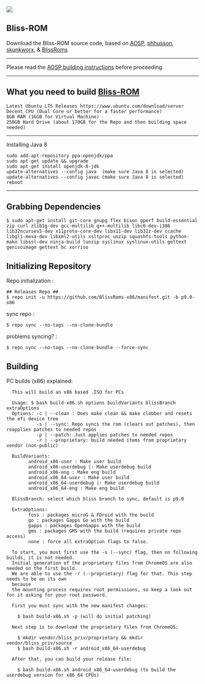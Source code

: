 <img src="https://i.imgur.com/0GnrwaU.png">

Bliss-ROM
-----------------------
Download the Bliss-ROM source code, based on [AOSP](https://android.googlesource.com), [phhusson](https://github.com/phhusson/treble_manifest), [skunkworx](https://github.com/skunkworkx/platform_manifest), & [BlissRoms](https://github.com/BlissRoms/platform_manifest)

---------------------------------------------------

Please read the [AOSP building instructions](http://source.android.com/source/index.html) before proceeding.

-----------------------
What you need to build [Bliss-ROM](https://github.com/BlissROMs/platform_manifest)
-----------------------

    Latest Ubuntu LTS Releases https://www.ubuntu.com/download/server
    Decent CPU (Dual Core or better for a faster performance)
    8GB RAM (16GB for Virtual Machine)
    250GB Hard Drive (about 170GB for the Repo and then building space needed)
  
-----------------------

Installing Java 8

    sudo add-apt-repository ppa:openjdk/ppa
    sudo apt-get update && upgrade
    sudo apt-get install openjdk-8-jdk
    update-alternatives --config java  (make sure Java 8 is selected)
    update-alternatives --config javac (make sure Java 8 is selected)
    reboot
    
-----------------------

Grabbing Dependencies
-----------------------

    $ sudo apt-get install git-core gnupg flex bison gperf build-essential zip curl zlib1g-dev gcc-multilib g++-multilib libc6-dev-i386  lib32ncurses5-dev x11proto-core-dev libx11-dev lib32z-dev ccache libgl1-mesa-dev libxml2-utils xsltproc unzip squashfs-tools python-mako libssl-dev ninja-build lunzip syslinux syslinux-utils gettext genisoimage gettext bc xorriso

Initializing Repository
-----------------------

Repo initialization :
    
    ## Releases Repo ##
    $ repo init -u https://github.com/BlissRoms-x86/manifest.git -b p9.0-x86

sync repo :

    $ repo sync --no-tags --no-clone-bundle
    
problems syncing? :

    $ repo sync --no-tags --no-clone-bundle --force-sync

Building
--------

PC builds (x86) explained:
	  
	  This will build an x86 based .ISO for PCs

	  Usage: $ bash build-x86.sh options buildVariants blissBranch extraOptions
	  Options: -c | --clean : Does make clean && make clobber and resets the efi device tree
	    	   -s | --sync: Repo syncs the rom (clears out patches), then reapplies patches to needed repos
			   -p | --patch: Just applies patches to needed repos
			   -r | --proprietary: build needed items from proprietary vendor (non-public)

	  BuildVariants:
            android_x86-user : Make user build
            android_x86-userdebug |: Make userdebug build
			android_x86-eng : Make eng build
			android_x86_64-user : Make user build
			android_x86_64-userdebug |: Make userdebug build
		    android_x86_64-eng : Make eng build

	  BlissBranch: select which bliss branch to sync, default is p9.0

      ExtraOptions:
            foss : packages microG & FDroid with the build
            go : packages Gapps Go with the build
            gapps : packages OpenGapps with the build
            gms : packages GMS with the build (requires private repo access)
            none : force all extraOption flags to false. 

	  To start, you must first use the -s (--sync) flag, then on following builds, it is not needed. 
	  Initial generation of the proprietary files from ChromeOS are also needed on the first build. 
	  We are able to use the -r (--proprietary) flag for that. This step needs to be on its own
      because
	  the mounting process requires root permissions, so keep a look out for it asking for your root password. 
	  
	  First you must sync with the new manifest changes:

        $ bash build-x86.sh -p (will do initial patching)
	  
	  Next step is to download the proprietary files from ChromeOS:
	  
        $ mkdir vendor/bliss_priv/proprietary && mkdir vendor/bliss_priv/source	    
        $ bash build-x86.sh -r android_x86_64-userdebug 
	    
	  After that, you can build your release file:
	  
        $ bash build-x86.sh android_x86_64-userdebug (to build the userdebug version for x86_64 CPUs)

